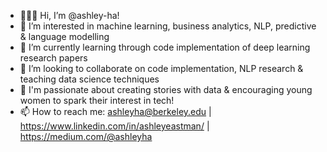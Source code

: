- 👩🏼‍💻 Hi, I’m @ashley-ha!
- 🌱 I’m interested in machine learning, business analytics, NLP, predictive & language modelling
- 📄 I’m currently learning through code implementation of deep learning research papers
- 🧠 I’m looking to collaborate on code implementation, NLP research & teaching data science techniques
- 🤍 I'm passionate about creating stories with data & encouraging young women to spark their interest in tech!
- 📫 How to reach me: ashleyha@berkeley.edu | https://www.linkedin.com/in/ashleyeastman/ | https://medium.com/@ashleyha

<!---
ashley-ha/ashley-ha is a ✨ special ✨ repository because its `README.md` (this file) appears on your GitHub profile.
You can click the Preview link to take a look at your changes.
--->
